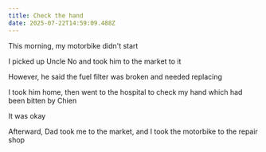 ```yaml
---
title: Check the hand
date: 2025-07-22T14:59:09.488Z
---
```


This morning, my motorbike didn't start

I picked up Uncle No and took him to the market to it

However, he said the fuel filter was broken and needed replacing

I took him home, then went to the hospital to check my hand which had been bitten by Chien

It was okay

Afterward, Dad took me to the market, and I took the motorbike to the repair shop
